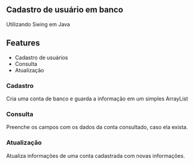 ## Cadastro de usuário em banco
Utilizando Swing em Java

## Features
- Cadastro de usuários
- Consulta 
- Atualização

### Cadastro
Cria uma conta de banco e guarda a informação em um simples ArrayList

### Consulta
Preenche os campos com os dados da conta consultado, caso ela exista.

### Atualização
Atualiza informações de uma conta cadastrada com novas informações.
